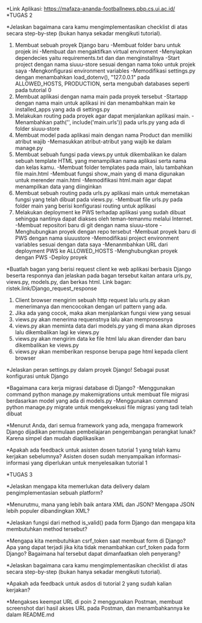 *Link Aplikasi: https://mafaza-ananda-footballnews.pbp.cs.ui.ac.id/
*TUGAS 2

*Jelaskan bagaimana cara kamu mengimplementasikan checklist di atas secara step-by-step (bukan hanya sekadar mengikuti tutorial).
1. Membuat sebuah proyek Django baru
   -Membuat folder baru untuk projek ini
   -Membuat dan mengaktifkan virtual enviroment
   -Menyiapkan dependecies yaitu requirements.txt dan dan menginstallnya
   -Start project dengan nama siuuu-store sesuai dengan nama toko untuk projek saya
   -Mengkonfigurasi environment variables 
   -Memodifikasi settings.py dengan menambahkan load_dotenv(), "127.0.0.1" pada ALLOWED_HOSTS, PRODUCTION, serta mengubah databases seperti pada tutorial 0 
2. Membuat aplikasi dengan nama main pada proyek tersebut
   -Startapp dengan nama main untuk aplikasi ini dan menambahkan main ke installed_apps yang ada di settings.py
3.  Melakukan routing pada proyek agar dapat menjalankan aplikasi main.
    -Menambahkan path('', include('main.urls')) pada urls.py yang ada di folder siuuu-store
4. Membuat model pada aplikasi main dengan nama Product dan memiliki atribut wajib
    -Memasukkan atribut-atribut yang wajib ke dalam manage.py
5. Membuat sebuah fungsi pada views.py untuk dikembalikan ke dalam sebuah template HTML yang menampilkan nama aplikasi serta nama dan kelas kamu.
    -Membuat folder templates pada main, lalu tambahkan file main.html
    -Membuat fungsi show_main yang di mana digunakan untuk merender main.html
    -Memodifikasi html.main agar dapat menampilkan data yang diinginkan
6. Membuat sebuah routing pada urls.py aplikasi main untuk memetakan fungsi yang telah dibuat pada views.py.
    -Membuat file urls.py pada folder main yang berisi konfigurasi routing untuk aplikasi
7. Melakukan deployment ke PWS terhadap aplikasi yang sudah dibuat sehingga nantinya dapat diakses oleh teman-temanmu melalui Internet.
    -Membuat repositori baru di git dengan nama siuuu-store
    -Menghubungkan proyek dengan repo tersebut
    -Membuat proyek baru di PWS dengan nama siuuustore
    -Memodifikasi project environment variables sesuai dengan data saya
    -Menanmbahkan URL dari deployment PWS ke ALLOWED_HOSTS
    -Menghubungkan proyek dengan PWS
    -Deploy proyek 

*Buatlah bagan yang berisi request client ke web aplikasi berbasis Django beserta responnya dan jelaskan pada bagan tersebut kaitan antara urls.py, views.py, models.py, dan berkas html.
Link bagan: ristek.link/Django_request_response
1. Client browser mengirim sebuah http request lalu urls.py akan menerimanya dan mencocokan dengan url pattern yang ada.
2. Jika ada yang cocok, maka akan menjalankan fungsi view yang sesuai
3. views.py akan menerima requenstnya lalu akan memprosesnya
4. views.py akan meminta data dari models.py yang di mana akan diproses lalu dikembalikan lagi ke views.py 
5. views.py akan mengirim data ke file html lalu akan dirender dan baru dikembalikan ke views.py
6. views.py akan memberikan response berupa page html kepada client browser

*Jelaskan peran settings.py dalam proyek Django!
Sebagai pusat konfigurasi untuk Django

*Bagaimana cara kerja migrasi database di Django?
-Menggunakan command python manage.py makemigrations untuk membuat file migrasi berdasarkan model yang ada di models.py
-Menggunakan command python manage.py migrate untuk mengeksekusi file migrasi yang tadi telah dibuat

*Menurut Anda, dari semua framework yang ada, mengapa framework Django dijadikan permulaan pembelajaran pengembangan perangkat lunak?
Karena simpel dan mudah diaplikasikan

*Apakah ada feedback untuk asisten dosen tutorial 1 yang telah kamu kerjakan sebelumnya?
Asisten dosen sudah menyampaikan informasi-informasi yang diperlukan untuk menyelesaikan tutorial 1

*TUGAS 3

*Jelaskan mengapa kita memerlukan data delivery dalam pengimplementasian sebuah platform?

*Menurutmu, mana yang lebih baik antara XML dan JSON? Mengapa JSON lebih populer dibandingkan XML?

*Jelaskan fungsi dari method is_valid() pada form Django dan mengapa kita membutuhkan method tersebut?

*Mengapa kita membutuhkan csrf_token saat membuat form di Django? Apa yang dapat terjadi jika kita tidak menambahkan csrf_token pada form Django? Bagaimana hal tersebut dapat dimanfaatkan oleh penyerang?

*Jelaskan bagaimana cara kamu mengimplementasikan checklist di atas secara step-by-step (bukan hanya sekadar mengikuti tutorial).

*Apakah ada feedback untuk asdos di tutorial 2 yang sudah kalian kerjakan?

*Mengakses keempat URL di poin 2 menggunakan Postman, membuat screenshot dari hasil akses URL pada Postman, dan menambahkannya ke dalam README.md